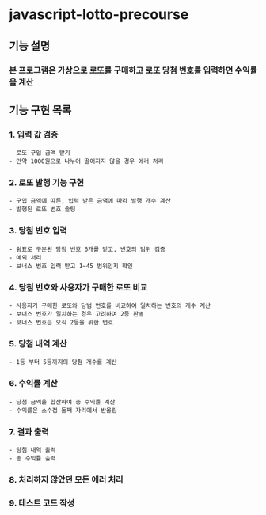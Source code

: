 # javascript-lotto-precourse
## 기능 설명
### 본 프로그램은 가상으로 로또를 구매하고 로또 당첨 번호를 입력하면 수익률을 계산

## 기능 구현 목록 
### 1. 입력 값 검증
    - 로또 구입 금액 받기
    - 만약 1000원으로 나누어 떨어지지 않을 경우 에러 처리
### 2. 로또 발행 기능 구현
    - 구입 금액에 따른, 입력 받은 금액에 따라 발행 개수 계산
    - 발행된 로또 번호 솔팅
### 3. 당첨 번호 입력 
    - 쉼표로 구분된 당첨 번호 6개를 받고, 번호의 범위 검증
    - 예외 처리
    - 보너스 번호 입력 받고 1~45 범위인지 확인
### 4. 당첨 번호와 사용자가 구매한 로또 비교
    - 사용자가 구매한 로또와 당범 번호를 비교하여 일치하는 번호의 개수 계산
    - 보너스 번호가 일치하는 경우 고려하여 2등 판별
    - 보너스 번호는 오직 2등을 위한 번호
### 5. 당첨 내역 계산
    - 1등 부터 5등까지의 당첨 개수를 계산
### 6. 수익률 계산
    - 당첨 금액을 합산하여 총 수익률 계산
    - 수익률은 소수점 둘째 자리에서 반올림
### 7. 결과 출력
    - 당첨 내역 출력
    - 총 수익률 출력
### 8. 처리하지 않았던 모든 에러 처리
### 9. 테스트 코드 작성